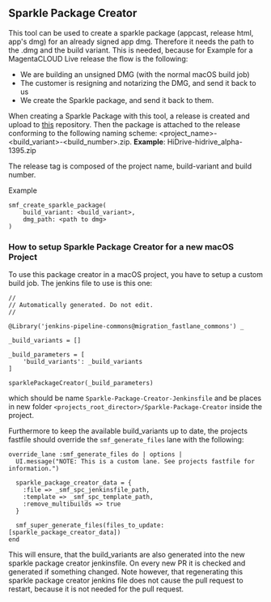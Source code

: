 ## Sparkle Package Creator
This tool can be used to create a sparkle package (appcast, release html, app's dmg) for an already signed app dmg. Therefore it needs the path to the .dmg and the build variant. This is needed, because for Example for a MagentaCLOUD Live release the flow is the following: 
- We are building an unsigned DMG (with the normal macOS build job)
- The customer is resigning and notarizing the DMG, and send it back to us
- We create the Sparkle package, and send it back to them.

When creating a Sparkle Package with this tool, a release is created and upload to [this](https://github.com/smartmobilefactory/SMF-Sparkle-Packages-Container) repository. Then the package is attached to the release conforming to the following naming scheme: <project_name>-<build_variant>-<build_number>.zip. **Example**: HiDrive-hidrive_alpha-1395.zip

The release tag is composed of the project name, build-variant and build number.
                                                                                                                                                                                              
Example

```
smf_create_sparkle_package(
    build_variant: <build_variant>,
    dmg_path: <path to dmg>
)
```
### How to setup Sparkle Package Creator for a new macOS Project
To use this package creator in a macOS project, you have to setup a custom build job. The jenkins file to use is this one:

```
//
// Automatically generated. Do not edit.
//

@Library('jenkins-pipeline-commons@migration_fastlane_commons') _

_build_variants = []

_build_parameters = [
	'build_variants': _build_variants
]

sparklePackageCreator(_build_parameters)
``` 
which should be name `Sparkle-Package-Creator-Jenkinsfile` and be places in new folder `<projects_root_director>/Sparkle-Package-Creator` inside the project.

Furthermore to keep the available build_variants up to date, the projects fastfile should override the `smf_generate_files` lane with the following:

```
override_lane :smf_generate_files do | options |
  UI.message("NOTE: This is a custom lane. See projects fastfile for information.")

  sparkle_package_creator_data = {
    :file => _smf_spc_jenkinsfile_path,
    :template => _smf_spc_template_path,
    :remove_multibuilds => true
  }

  smf_super_generate_files(files_to_update: [sparkle_package_creator_data])
end
``` 

This will ensure, that the build_variants are also generated into the new sparkle package creator jenkinsfile. On every new PR it is checked and generated if something changed. Note however, that regenerating this sparkle package creator jenkins file does not cause the pull request to restart, because it is not needed for the pull request.

